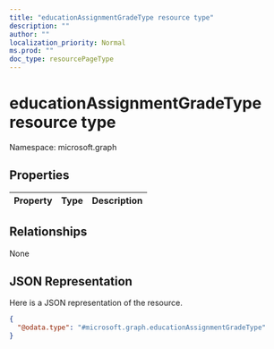 ```yaml
---
title: "educationAssignmentGradeType resource type"
description: ""
author: ""
localization_priority: Normal
ms.prod: ""
doc_type: resourcePageType
---
```


# educationAssignmentGradeType resource type


Namespace: microsoft.graph



## Properties
|Property|Type|Description|
|:---|:---|:---|

## Relationships
None

## JSON Representation
Here is a JSON representation of the resource.
<!-- {
  "blockType": "resource",
  "@odata.type": "microsoft.graph.educationAssignmentGradeType"
}
-->
``` json
{
  "@odata.type": "#microsoft.graph.educationAssignmentGradeType"
}
```

